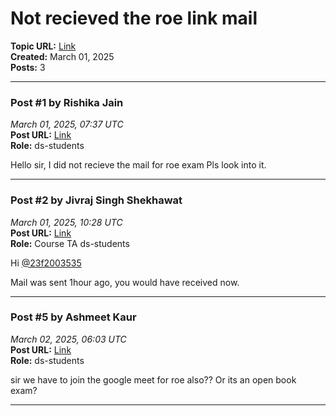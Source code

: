 # Not recieved the roe link mail
**Topic URL:** [Link](https://discourse.onlinedegree.iitm.ac.in/t/not-recieved-the-roe-link-mail/168825)  
**Created:** March 01, 2025  
**Posts:** 3  

---

### Post #1 by **Rishika Jain**
*March 01, 2025, 07:37 UTC*  
**Post URL:** [Link](https://discourse.onlinedegree.iitm.ac.in/t/not-recieved-the-roe-link-mail/168825/1)  
**Role:**  ds-students

Hello sir, I did not recieve the mail for roe exam Pls look into it.

---

### Post #2 by **Jivraj Singh Shekhawat**
*March 01, 2025, 10:28 UTC*  
**Post URL:** [Link](https://discourse.onlinedegree.iitm.ac.in/t/not-recieved-the-roe-link-mail/168825/2)  
**Role:** Course TA ds-students

Hi [@23f2003535](https://discourse.onlinedegree.iitm.ac.in/u/23f2003535)

Mail was sent 1hour ago, you would have received now.

---

### Post #5 by **Ashmeet Kaur**
*March 02, 2025, 06:03 UTC*  
**Post URL:** [Link](https://discourse.onlinedegree.iitm.ac.in/t/not-recieved-the-roe-link-mail/168825/5)  
**Role:**  ds-students

sir we have to join the google meet for roe also?? Or its an open book exam?

---
